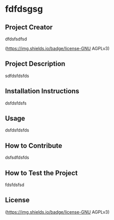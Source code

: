 # fdfdsgsg

## Project Creator
dfdsfsdfsd

(https://img.shields.io/badge/license-GNU AGPLv3)

## Project Description
sdfdsfdsfds

## Installation Instructions
dsfdsfdsfs

## Usage
dsfdsfdsfds

## How to Contribute
dsfsdfdsfds

## How to Test the Project
fdsfdsfsd

## License
(https://img.shields.io/badge/license-GNU AGPLv3)

